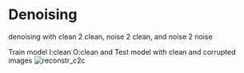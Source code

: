 # Denoising
 denoising with clean 2 clean, noise 2 clean, and noise 2 noise


Train model I:clean O:clean and Test model with clean and corrupted images
![reconstr_c2c](https://user-images.githubusercontent.com/55184529/69618223-6c061000-1031-11ea-9c63-b5b18b5ad090.png)
